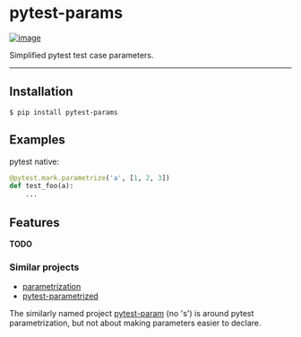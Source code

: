 # pytest-params

[![image](https://img.shields.io/pypi/v/pytest-params.svg)](https://pypi.python.org/pypi/pytest-params)

Simplified pytest test case parameters.

----

## Installation

```
$ pip install pytest-params
```

## Examples
pytest native:
```python
@pytest.mark.parametrize('a', [1, 2, 3])
def test_foo(a):
    ...

```

## Features

**TODO**

### Similar projects

* [parametrization](https://github.com/singular-labs/parametrization)
* [pytest-parametrized](https://github.com/coady/pytest-parametrized)

The similarly named project [pytest-param](https://github.com/cr3/pytest-param) (no 's') is around
pytest parametrization, but not about making parameters easier to declare.
